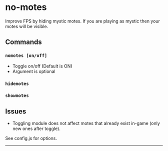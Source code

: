 # no-motes
Improve FPS by hiding mystic motes. If you are playing as mystic then your motes will be visible.

## Commands
### `nomotes [on/off]`
- Toggle on/off (Default is ON)
- Argument is optional
### `hidemotes`
### `showmotes`

## Issues
- Toggling module does not affect motes that already exist in-game (only new ones after toggle).

See config.js for options.

---
